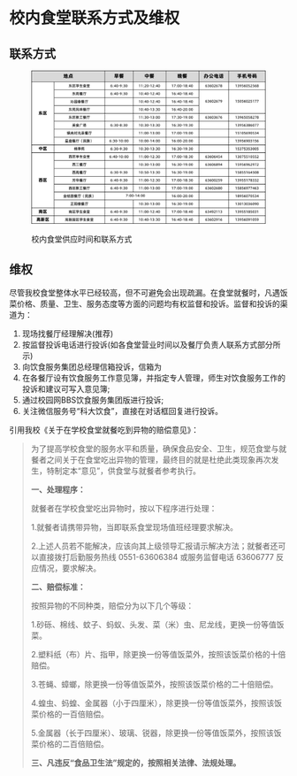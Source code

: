 # 校内食堂联系方式及维权

## 联系方式

<figure><img src="../.gitbook/assets/各食堂营业时间以及餐厅负责人联系方式.png" alt=""><figcaption><p>校内食堂供应时间和联系方式</p></figcaption></figure>

## 维权

尽管我校食堂整体水平已经较高，但不可避免会出现疏漏。在食堂就餐时，凡遇饭菜价格、质量、卫生、服务态度等方面的问题均有权监督和投诉。监督和投诉的渠道为：

1. 现场找餐厅经理解决(推荐)
2. 按监督投诉电话进行投诉(如各食堂营业时间以及餐厅负责人联系方式部分所示)
3. 向饮食服务集团总经理信箱投诉，信箱为
4. 在各餐厅设有饮食服务工作意见簿，并指定专人管理，师生对饮食服务工作的投诉和建议可写入意见簿;
5. 通过校园网BBS饮食服务集团版进行投诉;
6. 关注微信服务号“科大饮食”，直接在对话框回复进行投诉。

引用我校《关于在学校食堂就餐吃到异物的赔偿意见》：

> 为了提高学校食堂的服务水平和质量，确保食品安全、卫生，规范食堂与就餐者之间关于在食堂吃出异物的管理，最终目的就是杜绝此类现象再次发生，特制定本“意见”，供食堂与就餐者参考执行。
>
> **一、处理程序：**
>
> 就餐者在学校食堂吃出异物时，按以下程序进行处理：
>
> 1.就餐者请携带异物，当即联系食堂现场值班经理要求解决。
>
> 2.上述人员若不能解决，应该向其上级领导汇报请示解决方法；就餐者还可以直接拨打后勤服务热线 0551-63606384 或服务监督电话 63606777 反应情况，要求解决。
>
> **二、赔偿标准：**
>
> 按照异物的不同种类，赔偿分为以下几个等级：
>
> 1.砂砾、棉线、蚊子、蚂蚁、头发、菜（米）虫、尼龙线，更换一份等值饭菜。
>
> 2.塑料纸（布）片、指甲，除更换一份等值饭菜外，按照该饭菜价格的十倍赔偿。
>
> 3.苍蝇、蟑螂，除更换一份等值饭菜外，按照该饭菜价格的二十倍赔偿。
>
> 4.蝗虫、蚂蝗、金属器（小于四厘米），除更换一份等值饭菜外，按照该饭菜价格的一百倍赔偿。
>
> 5.金属器（长于四厘米）、玻璃、锐器，除更换一份等值饭菜外，按照该饭菜价格的二百倍赔偿。
>
> **三、凡违反“食品卫生法”规定的，按照相关法律、法规处理。**
